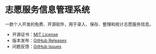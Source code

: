 # 志愿服务信息管理系统

一款个人开发的免费、开源软件，用于录入、保存、整理和统计志愿服务信息。

- 开源证书：[MIT License](./LICENSE)
- 版本发布：[GitHub Releases](https://github.com/huang2002/volunteer-system/releases)
- 问题反馈：[GitHub Issues](https://github.com/huang2002/volunteer-system/issues)

